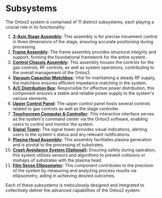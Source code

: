 # Subsystems

The Ontos3 system is comprised of 11 distinct subsystems, each playing a crucial role in its functionality:

1. [**3-Axis Stage Assembly**](3-axis-stage-overview.md)**:** This assembly is for precise movement control in three dimensions of the stage, ensuring accurate positioning during processing.
2. [**Frame Assembly**](frame-assembly-components.md)**:** The frame assembly provides structural integrity and support, forming the foundational framework for the entire system.
3. [**Control Chassis Assembly**](control-chassis-components.md)**:** This assembly houses the controls for the gas controls, RF controls, as well as system operations, contributing to the overall management of the Ontos3.
4. [**Vacuum Capacitor Matchbox**](vacuum-cap-matchbox-assembly-components.md)**:** Vital for maintaining a steady RF supply, the matchbox ensures efficient impedance matching in the system.
5. [**A/C Distribution Box**](a-c-distribution-box.md)**:** Responsible for effective power distribution, this component ensures a stable and reliable power supply to the system's various elements.
6. [**Upper Control Panel**](upper-control-panel-components.md)**:** The upper control panel hosts several controls related to gas controls as well as the stage controller.&#x20;
7. [**Touchscreen Computer & Controller**](touchscreen-computer-and-controller.md)**:** This interactive interface serves as the system's command center via the Ontos3 software, enabling users to control and monitor the system.
8. [**Signal Tower**](signal-tower.md)**:** The signal tower provides visual indications, alerting users to the system's status and any relevant notifications.
9. [**Plasma Head Assembly**](plasma-head-assembly.md)**:** This assembly facilitates plasma generation and is pivotal to the processing of substrates.
10. [**Crash Avoidance System (Optional)**](crash-avoidance-system.md)**:** Ensuring safety during operation, this system utilizes sensors and algorithms to prevent collisions or mishaps of substrates with the plasma head.
11. [**Film Sense Ellipsometer**](ellipsometry-system-components.md)**:** This component contributes to the precision of the system by measuring and analyzing process results via ellipsometry, aiding in achieving desired outcomes.

Each of these subsystems is meticulously designed and integrated to collectively deliver the advanced capabilities of the Ontos3 system.



